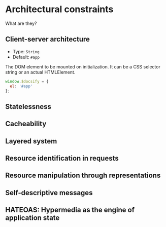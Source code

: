# Architectural constraints

What are they?

## Client-server architecture

- Type: `String`
- Default: `#app`

The DOM element to be mounted on initialization. It can be a CSS selector string or an actual HTMLElement.

```js
window.$docsify = {
  el: '#app'
};
```

## Statelessness

## Cacheability

## Layered system

## Resource identification in requests

## Resource manipulation through representations

## Self-descriptive messages

## HATEOAS: Hypermedia as the engine of application state
